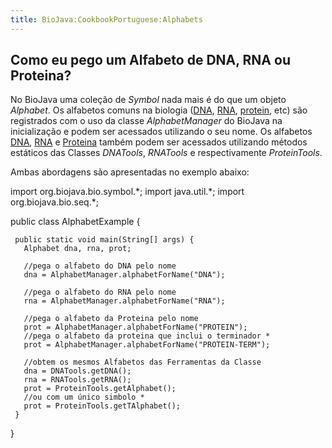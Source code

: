 ```yaml
---
title: BioJava:CookbookPortuguese:Alphabets
---
```


Como eu pego um Alfabeto de DNA, RNA ou Proteina?
-------------------------------------------------

No BioJava uma coleção de *Symbol* nada mais é do que um objeto
*Alphabet*. Os alfabetos comuns na biologia ([DNA](wp:DNA "wikilink"),
[RNA](wp:RNA "wikilink"), [protein](wp:protein "wikilink"), etc) são
registrados com o uso da classe *AlphabetManager* do BioJava na
inicialização e podem ser acessados utilizando o seu nome. Os alfabetos
[DNA](wp:DNA "wikilink"), [RNA](wp:RNA "wikilink") e
[Proteina](wp:protein "wikilink") também podem ser acessados utilizando
métodos estáticos das Classes *DNATools*, *RNATools* e respectivamente
*ProteinTools*.

Ambas abordagens são apresentadas no exemplo abaixo:

<java> import org.biojava.bio.symbol.\*; import java.util.\*; import
org.biojava.bio.seq.\*;

public class AlphabetExample {

` public static void main(String[] args) {`  
`   Alphabet dna, rna, prot;`

`   //pega o alfabeto do DNA pelo nome`  
`   dna = AlphabetManager.alphabetForName("DNA");`

`   //pega o alfabeto do RNA pelo nome`  
`   rna = AlphabetManager.alphabetForName("RNA");`

`   //pega o alfabeto da Proteina pelo nome`  
`   prot = AlphabetManager.alphabetForName("PROTEIN");`  
`   //pega o alfabeto da proteina que inclui o terminador *     `  
`   prot = AlphabetManager.alphabetForName("PROTEIN-TERM");`

`   //obtem os mesmos Alfabetos das Ferramentas da Classe`  
`   dna = DNATools.getDNA();`  
`   rna = RNATools.getRNA();`  
`   prot = ProteinTools.getAlphabet();`  
`   //ou com um único simbolo *`  
`   prot = ProteinTools.getTAlphabet();`  
` }`

} </java>
